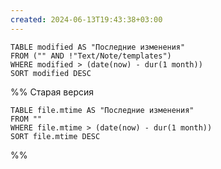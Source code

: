 ```yaml
---
created: 2024-06-13T19:43:38+03:00
---
```


```dataview
TABLE modified AS "Последние изменения"
FROM ("" AND !"Text/Note/templates")
WHERE modified > (date(now) - dur(1 month))
SORT modified DESC
```

%% Старая версия
```dataview
TABLE file.mtime AS "Последние изменения"
FROM ""
WHERE file.mtime > (date(now) - dur(1 month))
SORT file.mtime DESC
```
 %%